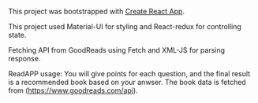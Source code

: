 This project was bootstrapped with [Create React App](https://github.com/facebook/create-react-app).

This project used Material-UI for styling and React-redux for controlling state. 

Fetching API from GoodReads using Fetch and XML-JS for parsing response. 

ReadAPP usage: You will give points for each question, and the final result is a recommended book based on your anwser. The book data is fetched from (https://www.goodreads.com/api).
